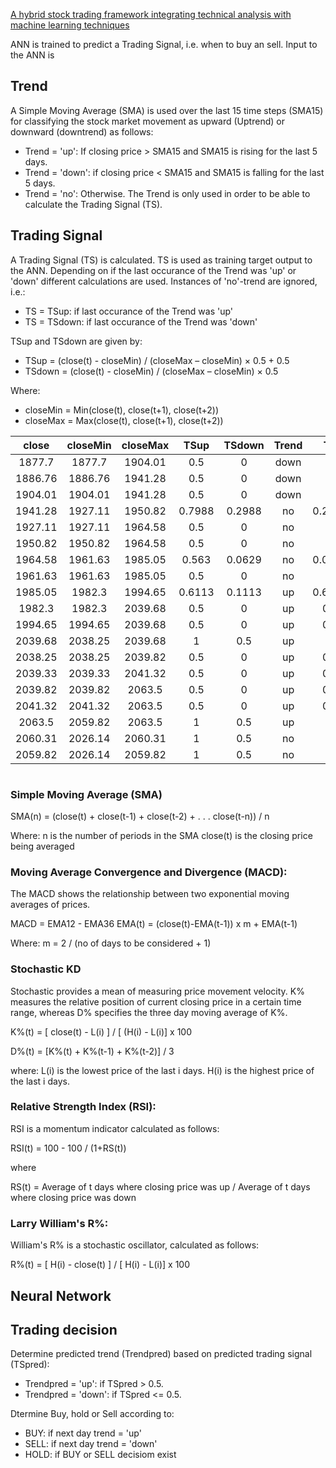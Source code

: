 [A hybrid stock trading framework integrating technical analysis with machine learning techniques](https://www.sciencedirect.com/science/article/pii/S2405918815300179)

ANN is trained to predict a Trading Signal, i.e. when to buy an sell.
Input to the ANN is 

## Trend 
A Simple Moving Average (SMA) is used over the last 15 time steps (SMA15) for classifying the stock market movement as upward (Uptrend) or downward (downtrend) as follows:
* Trend = 'up': If closing price > SMA15 and SMA15 is rising for the last 5 days.
* Trend = 'down': if closing price < SMA15 and SMA15 is falling for the last 5 days.
* Trend = 'no': Otherwise.
The Trend is only used in order to be able to calculate the Trading Signal (TS).

## Trading Signal
A Trading Signal (TS) is calculated. TS is used as training target output to the ANN. Depending on if the last occurance of the Trend was 'up' or 'down' different calculations are used. Instances of 'no'-trend are ignored, i.e.:
* TS = TSup: if last occurance of the Trend was 'up'
* TS = TSdown: if last occurance of the Trend was 'down'

TSup and TSdown are given by:
* TSup = (close(t) - closeMin) / (closeMax – closeMin) × 0.5 + 0.5
* TSdown = (close(t) - closeMin) / (closeMax – closeMin) × 0.5

Where: 
* closeMin = Min(close(t), close(t+1), close(t+2))  
* closeMax = Max(close(t), close(t+1), close(t+2))

**close**|**closeMin**|**closeMax**|**TSup**|**TSdown**|**Trend**|**TS**
:-----:|:-----:|:-----:|:-----:|:-----:|:-----:|:-----:
1877.7|1877.7|1904.01|0.5|0|down|0
1886.76|1886.76|1941.28|0.5|0|down|0
1904.01|1904.01|1941.28|0.5|0|down|0
1941.28|1927.11|1950.82|0.7988|0.2988|no|0.2988
1927.11|1927.11|1964.58|0.5|0|no|0
1950.82|1950.82|1964.58|0.5|0|no|0
1964.58|1961.63|1985.05|0.563|0.0629|no|0.0629
1961.63|1961.63|1985.05|0.5|0|no|0
1985.05|1982.3|1994.65|0.6113|0.1113|up|0.6113
1982.3|1982.3|2039.68|0.5|0|up|0.5
1994.65|1994.65|2039.68|0.5|0|up|0.5
2039.68|2038.25|2039.68|1|0.5|up|1
2038.25|2038.25|2039.82|0.5|0|up|0.5
2039.33|2039.33|2041.32|0.5|0|up|0.5
2039.82|2039.82|2063.5|0.5|0|up|0.5
2041.32|2041.32|2063.5|0.5|0|up|0.5
2063.5|2059.82|2063.5|1|0.5|up|1
2060.31|2026.14|2060.31|1|0.5|no|1
2059.82|2026.14|2059.82|1|0.5|no|1


```python
```
### Simple Moving Average (SMA)
SMA(n) = (close(t) + close(t-1) + close(t-2) + . . . close(t-n)) / n

Where:
n is the number of periods in the SMA
close(t) is the closing price being averaged

### Moving Average Convergence and Divergence (MACD): 
The MACD shows the relationship between two exponential moving averages of prices.

MACD = EMA12 - EMA36
EMA(t) = (close(t)-EMA(t-1)) x m + EMA(t-1)

Where:
m = 2 / (no of days to be considered + 1)

### Stochastic KD
Stochastic provides a mean of measuring price movement velocity. K% measures the relative position of current closing price in a certain time range, whereas D% specifies the three day moving average of K%.

K%(t) = [ close(t) - L(i) ] / [ (H(i) - L(i)] x 100

D%(t) = [K%(t) + K%(t-1) + K%(t-2)] / 3

where:
L(i) is the lowest price of the last i days.
H(i) is the highest price of the last i days.

### Relative Strength Index (RSI):
RSI is a momentum indicator calculated as follows:

RSI(t) = 100 - 100 / (1+RS(t))

where

RS(t) = Average of t days where closing price was up / Average of t days where closing price was down 

### Larry William's R%:
William's R% is a stochastic oscillator, calculated as follows:

R%(t) = [ H(i) - close(t) ] / [ H(i) - L(i)] x 100


## Neural Network



## Trading decision
Determine predicted trend (Trendpred) based on predicted trading signal (TSpred):
* Trendpred = 'up': if TSpred > 0.5.
* Trendpred = 'down': if TSpred <= 0.5.

Dtermine Buy, hold or Sell according to:
* BUY: if next day trend = 'up'
* SELL: if next day trend = 'down'
* HOLD: if BUY or SELL decisiom exist




